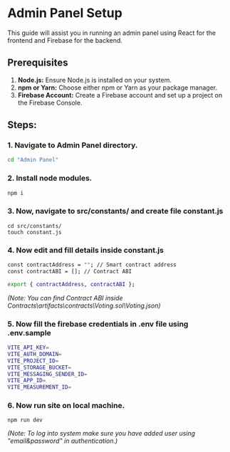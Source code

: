 # Admin Panel Setup

This guide will assist you in running an admin panel using React for the frontend and Firebase for the backend.

## Prerequisites

1. **Node.js:** Ensure Node.js is installed on your system.
2. **npm or Yarn:** Choose either npm or Yarn as your package manager.
3. **Firebase Account:** Create a Firebase account and set up a project on the Firebase Console.

## Steps:

### 1. Navigate to Admin Panel directory.

```bash
cd "Admin Panel"
```

### 2. Install node modules.

```bash
npm i
```

### 3. Now, navigate to src/constants/ and create file constant.js

```shell
cd src/constants/
touch constant.js
```

### 4. Now edit and fill details inside constant.js

```bash
const contractAddress = ""; // Smart contract address
const contractABI = []; // Contract ABI

export { contractAddress, contractABI };

```

_(Note: You can find Contract ABI inside Contracts\artifacts\contracts\Voting.sol\Voting.json)_

### 5. Now fill the firebase credentials in .env file using .env.sample

```bash
VITE_API_KEY=
VITE_AUTH_DOMAIN=
VITE_PROJECT_ID=
VITE_STORAGE_BUCKET=
VITE_MESSAGING_SENDER_ID=
VITE_APP_ID=
VITE_MEASUREMENT_ID=
```

### 6. Now run site on local machine.

```shell
npm run dev
```

_(Note: To log into system make sure you have added user using "email&password" in authentication.)_
